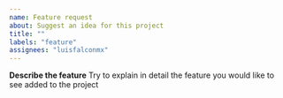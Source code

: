 ```yaml
---
name: Feature request
about: Suggest an idea for this project
title: ""
labels: "feature"
assignees: "luisfalconmx"
---
```


**Describe the feature**
Try to explain in detail the feature you would like to see added to the project
